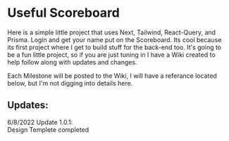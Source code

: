 # Useful Scoreboard

Here is a simple little project that uses Next, Tailwind, React-Query, and Prisma. Login and get your name put on the Scoreboard. Its cool because its first project where I get to build stuff for the back-end too. It's going to be a fun little project, so if you are just tuning in I have a Wiki created to help follow along with updates and changes.


Each Milestone will be posted to the Wiki, I will have a referance located below, but I'm not digging into details here. 

## Updates:

6/8/2022 Update 1.0.1:<br>
Design Templete completed
